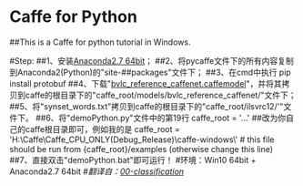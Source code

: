 # Caffe for Python
##This is a Caffe for python tutorial in Windows.

#Step:
##1、安装[Anaconda2.7 64bit](http://repo.continuum.io/archive/Anaconda2-4.1.1-Windows-x86_64.exe)；
##2、将pycaffe文件下的所有内容复制到Anaconda2(Python)的"site-##packages"文件下；
##3、在cmd中执行
    pip install protobuf
##4、下载"[bvlc_reference_caffenet.caffemodel](http://dl.caffe.berkeleyvision.org/bvlc_reference_caffenet.caffemodel)"，并将其拷贝到caffe的根目录下的"caffe_root/models/bvlc_reference_caffenet/"文件下；
##5、将"synset_words.txt"拷贝到caffe的根目录下的"caffe_root/ilsvrc12/'"文件下。
##6、将"demoPython.py"文件中的第19行
    caffe_root = '...'
##改为你自己的caffe根目录即可，例如我的是
    caffe_root = 'H:\\Caffe\\Caffe_CPU_ONLY(Debug_Release)\\caffe-windows\\'  # this file should be run from {caffe_root}/examples (otherwise change this line)
##7、直接双击"demoPython.bat"即可运行！
#环境：Win10 64bit + Anaconda2.7 64bit
#*翻译自：[00-classification](http://nbviewer.jupyter.org/github/BVLC/caffe/blob/master/examples/00-classification.ipynb)*
